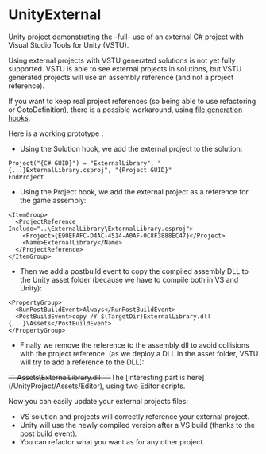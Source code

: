 # UnityExternal
Unity project demonstrating the -full- use of an external C# project with Visual Studio Tools for Unity (VSTU).

Using external projects with VSTU generated solutions is not yet fully supported. VSTU is able to see external projects in solutions, but VSTU generated projects will use an assembly reference (and not a project reference). 

If you want to keep real project references (so being able to use refactoring or GotoDefinition), there is a possible workaround, using [file generation hooks](https://msdn.microsoft.com/en-us/library/dn940021.aspx).

Here is a working prototype :
* Using the Solution hook, we add the external project to the solution:
```
Project("{C# GUID}") = "ExternalLibrary", "{...}ExternalLibrary.csproj", "{Project GUID}"
EndProject
```
* Using the Project hook, we add the external project as a reference for the game assembly:
```
<ItemGroup>
  <ProjectReference Include="..\ExternalLibrary\ExternalLibrary.csproj">
    <Project>{E90EFAFC-D4AC-4514-A0AF-0C8F3888EC47}</Project>
    <Name>ExternalLibrary</Name>
  </ProjectReference>
</ItemGroup>
```
  * Then we add a postbuild event to copy the compiled assembly DLL to the Unity asset folder (because we have to compile both in VS and Unity):
```
<PropertyGroup>
  <RunPostBuildEvent>Always</RunPostBuildEvent>
  <PostBuildEvent>copy /Y $(TargetDir)ExternalLibrary.dll {...}\Assets</PostBuildEvent>
</PropertyGroup>
```
  * Finally we remove the reference to the assembly dll to avoid collisions with the project reference. (as we deploy a DLL in the asset folder, VSTU will try to add a reference to the DLL):
<s>
```
<Reference Include="ExternalLibrary">
  <HintPath>Assets\ExternalLibrary.dll</HintPath>
</Reference>
```
</s>
The [interesting part is here](/UnityProject/Assets/Editor), using two Editor scripts.

Now you can easily update your external projects files:
- VS solution and projects will correctly reference your external project.
- Unity will use the newly compiled version after a VS build (thanks to the post build event).
- You can refactor what you want as for any other project.
